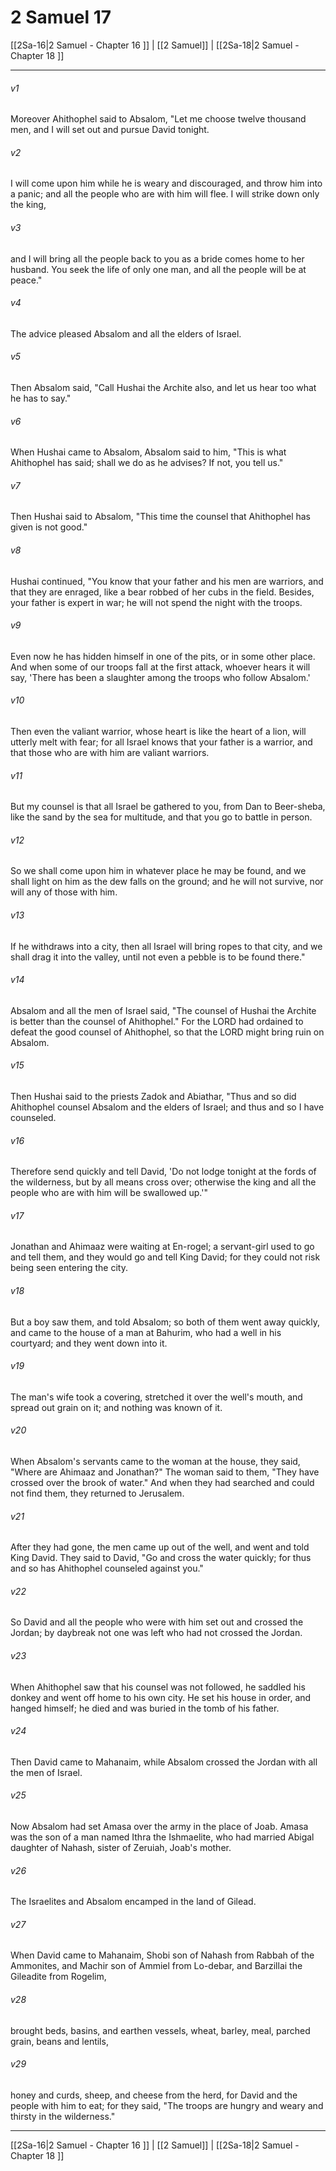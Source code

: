 # 2 Samuel 17

[[2Sa-16|2 Samuel - Chapter 16 ]] | [[2 Samuel]] | [[2Sa-18|2 Samuel - Chapter 18 ]]
***

###### v1
Moreover Ahithophel said to Absalom, "Let me choose twelve thousand men, and I will set out and pursue David tonight.
###### v2
I will come upon him while he is weary and discouraged, and throw him into a panic; and all the people who are with him will flee. I will strike down only the king,
###### v3
and I will bring all the people back to you as a bride comes home to her husband. You seek the life of only one man, and all the people will be at peace."
###### v4
The advice pleased Absalom and all the elders of Israel.
###### v5
Then Absalom said, "Call Hushai the Archite also, and let us hear too what he has to say."
###### v6
When Hushai came to Absalom, Absalom said to him, "This is what Ahithophel has said; shall we do as he advises? If not, you tell us."
###### v7
Then Hushai said to Absalom, "This time the counsel that Ahithophel has given is not good."
###### v8
Hushai continued, "You know that your father and his men are warriors, and that they are enraged, like a bear robbed of her cubs in the field. Besides, your father is expert in war; he will not spend the night with the troops.
###### v9
Even now he has hidden himself in one of the pits, or in some other place. And when some of our troops fall at the first attack, whoever hears it will say, 'There has been a slaughter among the troops who follow Absalom.'
###### v10
Then even the valiant warrior, whose heart is like the heart of a lion, will utterly melt with fear; for all Israel knows that your father is a warrior, and that those who are with him are valiant warriors.
###### v11
But my counsel is that all Israel be gathered to you, from Dan to Beer-sheba, like the sand by the sea for multitude, and that you go to battle in person.
###### v12
So we shall come upon him in whatever place he may be found, and we shall light on him as the dew falls on the ground; and he will not survive, nor will any of those with him.
###### v13
If he withdraws into a city, then all Israel will bring ropes to that city, and we shall drag it into the valley, until not even a pebble is to be found there."
###### v14
Absalom and all the men of Israel said, "The counsel of Hushai the Archite is better than the counsel of Ahithophel." For the LORD had ordained to defeat the good counsel of Ahithophel, so that the LORD might bring ruin on Absalom.
###### v15
Then Hushai said to the priests Zadok and Abiathar, "Thus and so did Ahithophel counsel Absalom and the elders of Israel; and thus and so I have counseled.
###### v16
Therefore send quickly and tell David, 'Do not lodge tonight at the fords of the wilderness, but by all means cross over; otherwise the king and all the people who are with him will be swallowed up.'"
###### v17
Jonathan and Ahimaaz were waiting at En-rogel; a servant-girl used to go and tell them, and they would go and tell King David; for they could not risk being seen entering the city.
###### v18
But a boy saw them, and told Absalom; so both of them went away quickly, and came to the house of a man at Bahurim, who had a well in his courtyard; and they went down into it.
###### v19
The man's wife took a covering, stretched it over the well's mouth, and spread out grain on it; and nothing was known of it.
###### v20
When Absalom's servants came to the woman at the house, they said, "Where are Ahimaaz and Jonathan?" The woman said to them, "They have crossed over the brook of water." And when they had searched and could not find them, they returned to Jerusalem.
###### v21
After they had gone, the men came up out of the well, and went and told King David. They said to David, "Go and cross the water quickly; for thus and so has Ahithophel counseled against you."
###### v22
So David and all the people who were with him set out and crossed the Jordan; by daybreak not one was left who had not crossed the Jordan.
###### v23
When Ahithophel saw that his counsel was not followed, he saddled his donkey and went off home to his own city. He set his house in order, and hanged himself; he died and was buried in the tomb of his father.
###### v24
Then David came to Mahanaim, while Absalom crossed the Jordan with all the men of Israel.
###### v25
Now Absalom had set Amasa over the army in the place of Joab. Amasa was the son of a man named Ithra the Ishmaelite, who had married Abigal daughter of Nahash, sister of Zeruiah, Joab's mother.
###### v26
The Israelites and Absalom encamped in the land of Gilead.
###### v27
When David came to Mahanaim, Shobi son of Nahash from Rabbah of the Ammonites, and Machir son of Ammiel from Lo-debar, and Barzillai the Gileadite from Rogelim,
###### v28
brought beds, basins, and earthen vessels, wheat, barley, meal, parched grain, beans and lentils,
###### v29
honey and curds, sheep, and cheese from the herd, for David and the people with him to eat; for they said, "The troops are hungry and weary and thirsty in the wilderness."

***

[[2Sa-16|2 Samuel - Chapter 16 ]] | [[2 Samuel]] | [[2Sa-18|2 Samuel - Chapter 18 ]]
